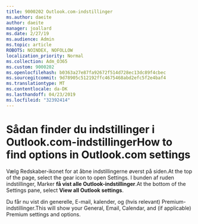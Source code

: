 ```yaml
---
title: 9000202 Outlook.com-indstillinger
ms.author: daeite
author: daeite
manager: joallard
ms.date: 2/27/19
ms.audience: Admin
ms.topic: article
ROBOTS: NOINDEX, NOFOLLOW
localization_priority: Normal
ms.collection: Adm_O365
ms.custom: 9000202
ms.openlocfilehash: b0363a27e87fa92672f514d728ec13dc89f4cbec
ms.sourcegitcommit: 9d78905c512192ffc4675468abd2efc5f2e4baf4
ms.translationtype: MT
ms.contentlocale: da-DK
ms.lasthandoff: 04/23/2019
ms.locfileid: "32392414"
---
```

# <a name="how-to-find-options-in-outlookcom-settings"></a><span data-ttu-id="8dd1e-102">Sådan finder du indstillinger i Outlook.com-indstillinger</span><span class="sxs-lookup"><span data-stu-id="8dd1e-102">How to find options in Outlook.com settings</span></span>

<span data-ttu-id="8dd1e-103">Vælg Redskaber-ikonet for at åbne indstillingerne øverst på siden.</span><span class="sxs-lookup"><span data-stu-id="8dd1e-103">At the top of the page, select the gear icon to open Settings.</span></span> <span data-ttu-id="8dd1e-104">I bunden af ruden indstillinger, Marker **få vist alle Outlook-indstillinger**.</span><span class="sxs-lookup"><span data-stu-id="8dd1e-104">At the bottom of the Settings pane, select **View all Outlook settings**.</span></span>

<span data-ttu-id="8dd1e-105">Du får nu vist din generelle, E-mail, kalender, og (hvis relevant) Premium- indstillinger.</span><span class="sxs-lookup"><span data-stu-id="8dd1e-105">This will show your General, Email, Calendar, and (if applicable) Premium settings and options.</span></span>